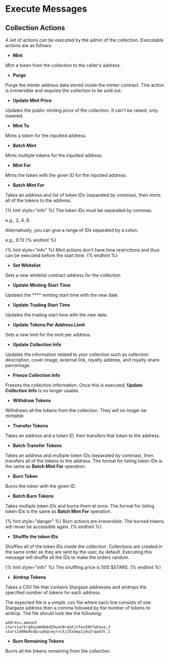 # Execute Messages

## Collection Actions <a href="#creating-and-uploading-metadata" id="creating-and-uploading-metadata"></a>

A set of actions can be executed by the admin of the collection. Executable actions are as follows:

* **Mint**

Mint a token from the collection to the caller's address.

* **Purge**

Purge the minter address data stored inside the minter contract. This action is irreversible and requires the collection to be sold out.

* **Update Mint Price**

Updates the public minting price of the collection. It can't be raised, only lowered.

* **Mint To**

Mints a token for the inputted address.

* **Batch Mint**

Mints multiple tokens for the inputted address.

* **Mint For**

Mints the token with the given ID for the inputted address.

* **Batch Mint For**

Takes an address and list of token IDs (separated by commas), then mints all of the tokens to the address.

{% hint style="info" %}
The token IDs must be separated by commas:

e.g., 2, 4, 8.

Alternatively, you can give a range of IDs separated by a colon:

e.g., 8:13
{% endhint %}

{% hint style="info" %}
Mint actions don't have time restrictions and thus can be executed before the start time.
{% endhint %}

* **Set Whitelist**

Sets a new whitelist contract address for the collection

* **Update** **Minting** **Start** **Time**

Updates the **** minting start time with the new date.

* **Update Trading Start Time**

Updates the trading start time with the new date.

* **Update Tokens Per Address Limit**

Sets a new limit for the mint per address.

* **Update Collection Info**

Updates the information related to your collection such as collection description, cover image, external link, royalty address, and royalty share percentage.

* **Freeze Collection Info**

Freezes the collection information. Once this is executed, **Update Collection Info** is no longer usable.

* **Withdraw Tokens**

Withdraws all the tokens from the collection. They will no longer be mintable.

* **Transfer Tokens**

Takes an address and a token ID, then transfers that token to the address.

* **Batch Transfer Tokens**

Takes an address and multiple token IDs (separated by commas), then transfers all of the tokens to the address. The format for listing token IDs is the same as **Batch Mint For** operation.

* **Burn Token**

Burns the token with the given ID.

* **Batch Burn Tokens**

Takes multiple token IDs and burns them at once. The format for listing token IDs is the same as **Batch Mint For** operation.

{% hint style="danger" %}
Burn actions are irreversible. The burned tokens will never be accessible again.
{% endhint %}

* **Shuffle the token IDs**

Shuffles all of the token IDs inside the collection. Collections are created in the same order as they are sent by the user, by default. Executing this message will shuffle all the IDs to make the orders random.

{% hint style="info" %}
The shuffling price is 500 $STARS.
{% endhint %}

* **Airdrop Tokens**

Takes a CSV file that contains Stargaze addresses and airdrops the specified number of tokens for each address.

The expected file is a simple .csv file where each line consists of one Stargaze address then a comma followed by the number of tokens to airdrop. The file should look like the following:

```
address,amount
stars1arkrg6nydm9k6d2hwzn9rdqtjtfes58hfqhena,3
stars1d90w4s4pcup6qceyrvckj35zwwy2j4u2rqa43t,1
```

* **Burn Remaining Tokens**

Burns all the tokens remaining from the collection.
